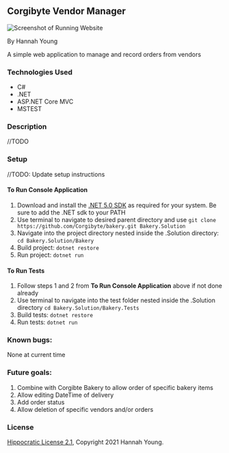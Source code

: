 ## Corgibyte Vendor Manager

![Screenshot of Running Website](//TODO)

By Hannah Young

A simple web application to manage and record orders from vendors

### Technologies Used

- C#
- .NET
- ASP.NET Core MVC
- MSTEST

### Description

//TODO

### Setup

//TODO: Update setup instructions

#### To Run Console Application

1. Download and install the [.NET 5.0 SDK](https://dotnet.microsoft.com/en-us/download/dotnet/5.0) as required for your system. Be sure to add the .NET sdk to your PATH
2. Use terminal to navigate to desired parent directory and use `git clone https://github.com/Corgibyte/bakery.git Bakery.Solution`
3. Navigate into the project directory nested inside the .Solution directory: `cd Bakery.Solution/Bakery`
4. Build project: `dotnet restore`
5. Run project: `dotnet run`

#### To Run Tests

1. Follow steps 1 and 2 from **To Run Console Application** above if not done already
2. Use terminal to navigate into the test folder nested inside the .Solution directory `cd Bakery.Solution/Bakery.Tests`
3. Build tests: `dotnet restore`
4. Run tests: `dotnet run`

### Known bugs:

None at current time

### Future goals:

1. Combine with Corgibte Bakery to allow order of specific bakery items
2. Allow editing DateTime of delivery
3. Add order status
4. Allow deletion of specific vendors and/or orders

### License

[Hippocratic License 2.1](https://github.com/Corgibyte/vendor-manager/blob/main/LICENSE.md), Copyright 2021 Hannah Young.
